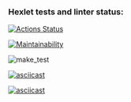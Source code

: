 ### Hexlet tests and linter status:
[![Actions Status](https://github.com/ibanb/backend-project-lvl1/workflows/hexlet-check/badge.svg)](https://github.com/ibanb/backend-project-lvl1/actions)

[![Maintainability](https://api.codeclimate.com/v1/badges/a99a88d28ad37a79dbf6/maintainability)](https://codeclimate.com/github/codeclimate/codeclimate/maintainability)

![make_test](https://github.com/ibanb/backend-project-lvl1/actions/workflows/makefile.yml/badge.svg)

[![asciicast](https://asciinema.org/a/SK9kcqi6Pae96oFNWyp5ztC0F.svg)](https://asciinema.org/a/SK9kcqi6Pae96oFNWyp5ztC0F)

[![asciicast](https://asciinema.org/a/PwVGCdzUcorBM3sTavDD9ZF4f.svg)](https://asciinema.org/a/PwVGCdzUcorBM3sTavDD9ZF4f)
